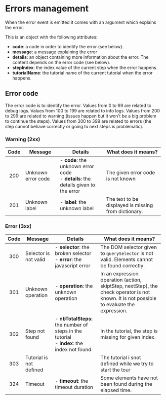 # Errors management

When the error event is emitted it comes with an argument which explains the
error.

This is an object with the following attributes:
 * **code**: a code in order to identify the error (see below).
 * **message**: a message explaining the error
 * **details**: an object containing more information about the error.
 The content depends on the error code (see below).
 * **stepIndex**: the index value of the current step when the error happens.
 * **tutorialName**: the tutorial name of the current tutorial when the error happens.

## Error code

The error code is to identify the error. Values from 0 to 99 are related to
debug logs. Values from 100 to 199 are related to info logs. Values from 200 to
299 are related to warning (issues happen but it won't be a big problem to
continue the steps). Values from 300 to 399 are related to errors (the step
cannot behave correctly or going to next steps is problematic).

### Warning (2xx)

| Code | Message | Details | What does it means? |
|:----:|---------|---------|---------------------|
|200 | Unknown error code |  - **code**: the unknown error code<br> - **details**: the details given to the error | The given error code is not known |
|201 | Unknown label |  - **label**: the unknown label | The text to be displayed is missing from dictionary. |

### Error (3xx)

| Code | Message | Details | What does it means? |
|:----:|---------|---------|---------------------|
|300 | Selector is not valid |  - **selector**: the broken selector<br> - **error**: the javascript error | The DOM selector given to `querySelector` is not valid. Elements cannot be found correctly.  |
|301 | Unknown operation |  - **operation**: the unknown operation | In an expression operation (action, skiptStep, nextStep), the check operator is not known. It is not possible to evaluate the expression. |
|302 | Step not found |  - **nbTotalSteps**: the number of steps in the tutorial<br> - **index**: the index not found | In the tutorial, the step is missing for given index. |
|303 | Tutorial is not defined | | The tutorial i snot defined while we try to start the tour |
|324 | Timeout |  - **timeout**: the timeout duration | Some elements have not been found during the elapsed time. |

